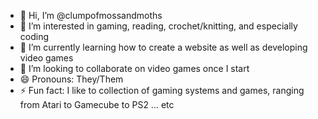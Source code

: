 - 👋 Hi, I’m @clumpofmossandmoths
- 👀 I’m interested in gaming, reading, crochet/knitting, and especially coding
- 🌱 I’m currently learning how to create a website as well as developing video games
- 💞️ I’m looking to collaborate on video games once I start
- 😄 Pronouns: They/Them
- ⚡ Fun fact: I like to collection of gaming systems and games, ranging from Atari to Gamecube to PS2 ... etc

<!---
clumpofmossandmoths/clumpofmossandmoths is a ✨ special ✨ repository because its `README.md` (this file) appears on your GitHub profile.
You can click the Preview link to take a look at your changes.
--->

